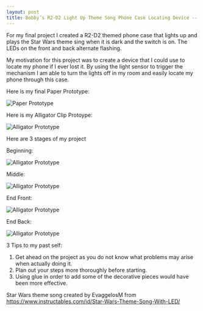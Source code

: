 ```yaml
---
layout: post
title: Bobby’s R2-D2 Light Up Theme Song Phone Case Locating Device -- Final Project
---
```


For my final project I created a R2-D2 themed phone case that lights up and plays the Star Wars theme sing when it is dark and the switch is on. The LEDs on the front and back alternate flashing.

My motivation for this project was to create a device that I could use to locate my phone if I ever lost it.  By using the light sensor to trigger the mechanism I am able to turn the lights off in my room and easily locate my phone through this case.

Here is my final Paper Prototype:

![Paper Prototype](/ref1williams.github.io/img/finalpapproto.jpg)

Here is my Alligator Clip Protoype:

![Alligator Prototype](/ref1williams.github.io/img/finalAlli.jpeg)

Here are 3 stages of my project

Beginning:

![Alligator Prototype](/ref1williams.github.io/img/begining.jpeg)

Middle:

![Alligator Prototype](/ref1williams.github.io/img/middle.jpeg)

End Front:

![Alligator Prototype](/ref1williams.github.io/img/endFront.jpeg)

End Back:

![Alligator Prototype](/ref1williams.github.io/img/endBack.jpeg)

3 Tips to my past self:

1. Get ahead on the project as you do not know what problems may arise when actually doing it.
2. Plan out your steps more thoroughly before starting.
3. Using glue in order to add some of the decorative pieces would have been more effective.

Star Wars theme song created by EvaggelosM from https://www.instructables.com/id/Star-Wars-Theme-Song-With-LED/



